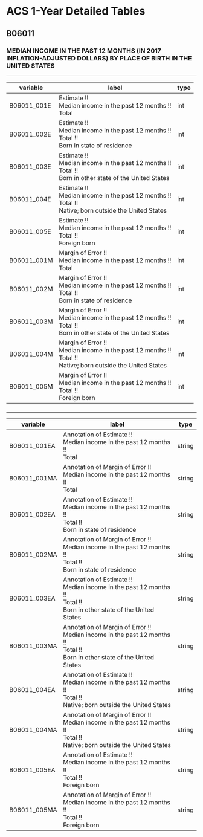 # ACS 1-Year Detailed Tables

## B06011

### MEDIAN INCOME IN THE PAST 12 MONTHS (IN 2017 INFLATION-ADJUSTED DOLLARS) BY PLACE OF BIRTH IN THE UNITED STATES

___

| variable | label | type |
| ----- | ----- | ----- |
| B06011_001E | Estimate !!<br>Median income in the past 12 months !!<br>Total | int |
| B06011_002E | Estimate !!<br>Median income in the past 12 months !!<br>Total !!<br>Born in state of residence | int |
| B06011_003E | Estimate !!<br>Median income in the past 12 months !!<br>Total !!<br>Born in other state of the United States | int |
| B06011_004E | Estimate !!<br>Median income in the past 12 months !!<br>Total !!<br>Native; born outside the United States | int |
| B06011_005E | Estimate !!<br>Median income in the past 12 months !!<br>Total !!<br>Foreign born | int |
| B06011_001M | Margin of Error !!<br>Median income in the past 12 months !!<br>Total | int |
| B06011_002M | Margin of Error !!<br>Median income in the past 12 months !!<br>Total !!<br>Born in state of residence | int |
| B06011_003M | Margin of Error !!<br>Median income in the past 12 months !!<br>Total !!<br>Born in other state of the United States | int |
| B06011_004M | Margin of Error !!<br>Median income in the past 12 months !!<br>Total !!<br>Native; born outside the United States | int |
| B06011_005M | Margin of Error !!<br>Median income in the past 12 months !!<br>Total !!<br>Foreign born | int |
### 

___

| variable | label | type |
| ----- | ----- | ----- |
| B06011_001EA | Annotation of Estimate !!<br>Median income in the past 12 months !!<br>Total | string |
| B06011_001MA | Annotation of Margin of Error !!<br>Median income in the past 12 months !!<br>Total | string |
| B06011_002EA | Annotation of Estimate !!<br>Median income in the past 12 months !!<br>Total !!<br>Born in state of residence | string |
| B06011_002MA | Annotation of Margin of Error !!<br>Median income in the past 12 months !!<br>Total !!<br>Born in state of residence | string |
| B06011_003EA | Annotation of Estimate !!<br>Median income in the past 12 months !!<br>Total !!<br>Born in other state of the United States | string |
| B06011_003MA | Annotation of Margin of Error !!<br>Median income in the past 12 months !!<br>Total !!<br>Born in other state of the United States | string |
| B06011_004EA | Annotation of Estimate !!<br>Median income in the past 12 months !!<br>Total !!<br>Native; born outside the United States | string |
| B06011_004MA | Annotation of Margin of Error !!<br>Median income in the past 12 months !!<br>Total !!<br>Native; born outside the United States | string |
| B06011_005EA | Annotation of Estimate !!<br>Median income in the past 12 months !!<br>Total !!<br>Foreign born | string |
| B06011_005MA | Annotation of Margin of Error !!<br>Median income in the past 12 months !!<br>Total !!<br>Foreign born | string |

